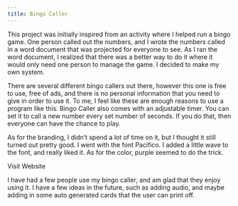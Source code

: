 ```yaml
---
title: Bingo Caller
---
```


This project was initially inspired from an activity where I helped run a bingo game. One person called out the numbers, and I wrote the numbers called in a word document that was projected for everyone to see. As I ran the word document, I realized that there was a better way to do it where it would only need one person to manage the game. I decided to make my own system.

There are several different bingo callers out there, however this one is free to use, free of ads, and there is no personal information that you need to give in order to use it. To me, I feel like these are enough reasons to use a program like this. Bingo Caller also comes with an adjustable timer. You can set it to call a new number every set number of seconds. If you do that, then everyone can have the chance to play.

As for the branding, I didn’t spend a lot of time on it, but I thought it still turned out pretty good. I went with the font Pacifico. I added a little wave to the font, and really liked it. As for the color, purple seemed to do the trick.

<content-img src="/img/projects/bingo/bingo-screenshot.png" alt="bingo caller screenshot"></content-img>

<p class="text-center">
  <b-btn href="https://bingo.nathanblaylock.com/" target="_blank">Visit Website</b-btn>
</p>

I have had a few people use my bingo caller, and am glad that they enjoy using it. I have a few ideas in the future, such as adding audio, and maybe adding in some auto generated cards that the user can print off.